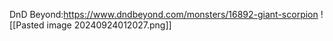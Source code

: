 DnD Beyond:https://www.dndbeyond.com/monsters/16892-giant-scorpion
![[Pasted image 20240924012027.png]]
